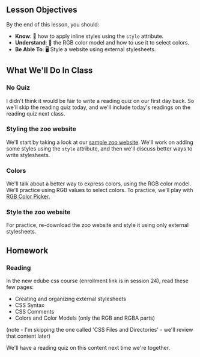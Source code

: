 ## Lesson Objectives
By the end of this lesson, you should:
- **Know**: 🎨 how to apply inline styles using the `style` attribute. 
- **Understand**: 🌈 the RGB color model and how to use it to select colors. 
- **Be Able To**: 🖥️ Style a website using external stylesheets. 


## What We'll Do In Class

### No Quiz

I didn't think it would be fair to write a reading quiz on our first day back. So we'll skip the reading quiz today, and we'll include today's readings on the reading quiz next class.

### Styling the zoo website

We'll start by taking a look at our [sample zoo website](https://github.com/CJonesExample/CJonesExample.github.io/tree/main/zoo). We'll work on adding some styles using the `style` attribute, and then we'll discuss better ways to write stylesheets. 

### Colors
We'll talk about a better way to express colors, using the RGB color model. We'll practice using RGB values to select colors. To practice, we'll play with [RGB Color Picker](https://rgbcolorpicker.com/).

### Style the zoo website
For practice, re-download the zoo website and style it using only external stylesheets.

## Homework

### Reading
In the new edube css course (enrollment link is in session 24), read these few pages:

- Creating and organizing external stylesheets
- CSS Syntax
- CSS Comments
- Colors and Color Models (only the RGB and RGBA parts)

(note - I'm skipping the one called 'CSS Files and Directories' - we'll review that content later)

We'll have a reading quiz on this content next time we're together.
